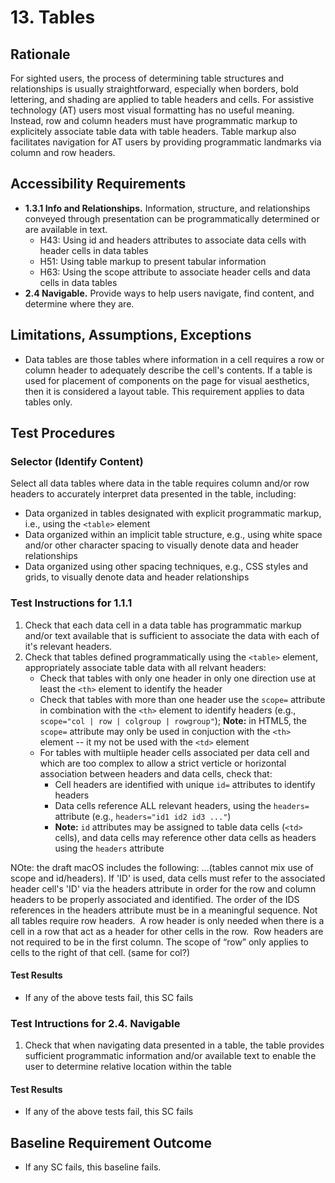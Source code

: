 # 13. Tables
## Rationale
For sighted users, the process of determining table structures and relationships is usually straightforward, especially when borders, bold lettering, and shading are applied to table headers and cells. For assistive technology (AT) users most visual formatting has no useful meaning. Instead, row and column headers must have programmatic markup to explicitely associate table data with table headers. Table markup also facilitates navigation for AT users by providing programmatic landmarks via column and row headers.

## Accessibility Requirements
* **1.3.1 Info and Relationships.** Information, structure, and relationships conveyed through presentation can be programmatically determined or are available in text.
  * H43: Using id and headers attributes to associate data cells with header cells in data tables
  * H51: Using table markup to present tabular information
  * H63: Using the scope attribute to associate header cells and data cells in data tables
* **2.4 Navigable.** Provide ways to help users navigate, find content, and determine where they are.

## Limitations, Assumptions, Exceptions
* Data tables are those tables where information in a cell requires a row or column header to adequately describe the cell's contents. If a table is used for placement of components on the page for visual aesthetics, then it is considered a layout table. This requirement applies to data tables only.

## Test Procedures 
### Selector (Identify Content)
Select all data tables where data in the table requires column and/or row headers to accurately interpret data presented in the table, including:
* Data organized in tables designated with explicit programmatic markup, i.e., using the `<table>` element
* Data organized within an implicit table structure, e.g., using white space and/or other character spacing to visually denote data and header relationships
* Data organized using other spacing techniques, e.g., CSS styles and grids, to visually denote data and header relationships

### Test Instructions for 1.1.1
1. Check that each data cell in a data table has programmatic markup and/or text available that is sufficient to associate the data with each of it's relevant headers. 
2. Check that tables defined programmatically using the `<table>` element, appropriately associate table data with all relvant headers:
    * Check that tables with only one header in only one direction use at least the `<th>` element to identify the header
    * Check that tables with more than one header use the `scope=` attribute in combination with the `<th>` element to identify headers (e.g., `scope="col | row | colgroup | rowgroup"`); **Note:** in HTML5, the `scope=` attribute may only be used in conjuction with the `<th>` element -- it my not be used with the `<td>` element
    * For tables with multiiple header cells associated per data cell and which are too complex to allow a strict verticle or horizontal association between headers and data cells, check that:
        * Cell headers are identified with unique `id=` attributes to identify headers
        * Data cells reference ALL relevant headers, using the `headers=` attribute (e.g., `headers="id1 id2 id3 ..."`)
        * **Note:** `id` attributes may be assigned to table data cells (`<td>` cells), and data cells may reference other data cells as headers using the `headers` attribute

NOte: the draft macOS includes the following:
...(tables cannot mix use of scope and id/headers). If 'ID' is used, data cells must refer to the associated header cell's 'ID' via the headers attribute in order for the row and column headers to be properly associated and identified. The order of the IDS references in the headers attribute must be in a meaningful sequence. 
Not all tables require row headers.  A row header is only needed when there is a cell in a row that act as a header for other cells in the row.  Row headers are not required to be in the first column. The scope of “row” only applies to cells to the right of that cell. (same for col?)

#### Test Results
* If any of the above tests fail, this SC fails

### Test Intructions for 2.4. Navigable
1. Check that when navigating data presented in a table, the table provides sufficient programmatic information and/or available text to enable the user to determine relative location within the table

#### Test Results
* If any of the above tests fail, this SC fails

## Baseline Requirement Outcome
* If any SC fails, this baseline fails.

